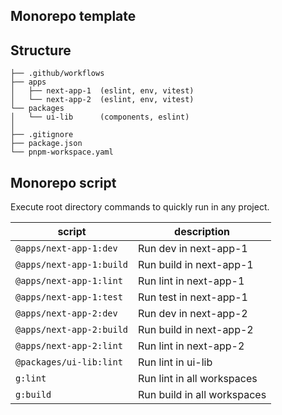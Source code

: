 ## Monorepo template

## Structure

```
├── .github/workflows
├── apps
│   ├── next-app-1  (eslint, env, vitest)
│   └── next-app-2  (eslint, env, vitest)
└── packages
│   └── ui-lib      (components, eslint)
│
├── .gitignore
├── package.json
└── pnpm-workspace.yaml
```

## Monorepo script
Execute root directory commands to quickly run in any project.

|script | description|
|-----|------------|
|`@apps/next-app-1:dev` | Run dev in next-app-1 |
|`@apps/next-app-1:build` | Run build in next-app-1|
|`@apps/next-app-1:lint` | Run lint in next-app-1|
|`@apps/next-app-1:test` | Run test in next-app-1|
|`@apps/next-app-2:dev` | Run dev in next-app-2|
|`@apps/next-app-2:build` | Run build in next-app-2|
|`@apps/next-app-2:lint` | Run lint in next-app-2|
|`@packages/ui-lib:lint` | Run lint in ui-lib |
|`g:lint` | Run lint in all workspaces |
|`g:build` | Run build in all workspaces |